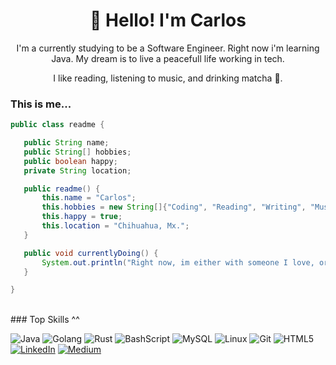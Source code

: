 <h1 align="center">👋 Hello! I'm Carlos</h1>

<p align="center">   
I'm a currently studying to be a Software Engineer. Right now i'm learning Java. My dream is to live a peacefull life working in tech.
</p>
<p align="center">
I like reading, listening to music, and drinking matcha 💚.
</p>

<h3>This is me...</h3>

 ```Java
public class readme {

    public String name;
    public String[] hobbies;
    public boolean happy;
    private String location;

    public readme() {
        this.name = "Carlos";
        this.hobbies = new String[]{"Coding", "Reading", "Writing", "Music", "Hang out"};
        this.happy = true;
        this.location = "Chihuahua, Mx.";
    }

    public void currentlyDoing() {
        System.out.println("Right now, im either with someone I love, or being a Mr Robot and doing some code.");
    }

}
 ```
 
<br>
### Top Skills ^^

![Java](https://img.shields.io/badge/java-%23ED8B00.svg?style=for-the-badge&logo=openjdk&logoColor=white)
![Golang](https://img.shields.io/badge/Go-00ADD8?style=for-the-badge&logo=go&logoColor=white)
![Rust](https://img.shields.io/badge/rust-%23000000.svg?style=for-the-badge&logo=rust&logoColor=white)
![BashScript](https://img.shields.io/badge/bash%20script-0101?style=flat&logo=gnubash&logoColor=%23FFFFFF&labelColor=%23000000)
![MySQL](https://img.shields.io/badge/MySQL-00000F?style=for-the-badge&logo=mysql&logoColor=white)
![Linux](https://img.shields.io/badge/Linux-000?style=for-the-badge&logo=linux&logoColor=FCC624)
![Git](https://img.shields.io/badge/GIT-E44C30?style=for-the-badge&logo=git&logoColor=white)
![HTML5](https://img.shields.io/badge/HTML5-E34F26?style=for-the-badge&logo=html5&logoColor=white)
[![LinkedIn](https://img.shields.io/badge/LinkedIn-0077B5?style=for-the-badge&logo=linkedin&logoColor=white)](https://www.linkedin.com/in/carlos-reyes-32a096254/)
[![Medium](https://img.shields.io/badge/-Medium-%23000000?style=for-the-badge&logo=medium&logoColor=white)](https://medium.com/@sponkurtus3)
